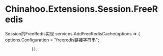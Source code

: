 # Chinahoo.Extensions.Session.FreeRedis
Session的FreeRedis实现
services.AddFreeRedisCache(options =>
                {
                    options.Configuration = "freeredis链接字符串";

                });

